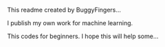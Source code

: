 

This readme created by BuggyFingers...

I publish my own work for machine learning. 

This codes for beginners. I hope this will help some...
